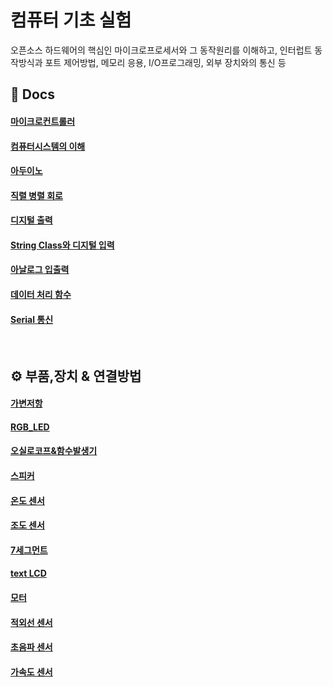 # 컴퓨터 기초 실험
오픈소스 하드웨어의 핵심인 마이크로프로세서와 그 동작원리를 이해하고, 인터럽트 동작방식과 포트 제어방법, 메모리 응용, I/O프로그래밍, 외부 장치와의 통신 등

## 📙 Docs

#### [마이크로컨트롤러](https://github.com/jeonghye-choi/LAB-Elementary-computer/blob/master/docs/%EB%A7%88%EC%9D%B4%ED%81%AC%EB%A1%9C%EC%BB%A8%ED%8A%B8%EB%A1%A4%EB%9F%AC.md)

#### [컴퓨터시스템의 이해](https://github.com/jeonghye-choi/LAB-Elementary-computer/blob/master/docs/%EC%BB%B4%ED%93%A8%ED%84%B0%20%EC%8B%9C%EC%8A%A4%ED%85%9C%EC%9D%98%20%EC%9D%B4%ED%95%B4.md)

#### [아두이노](https://github.com/jeonghye-choi/LAB-Elementary-computer/blob/master/docs/%EC%95%84%EB%91%90%EC%9D%B4%EB%85%B8.md)

#### [직렬 병렬 회로](https://github.com/jeonghye-choi/LAB-Elementary-computer/blob/master/docs/%EC%A7%81%EB%A0%AC%EB%B3%91%EB%A0%AC%ED%9A%8C%EB%A1%9C.md)

#### [디지털 출력](https://github.com/jeonghye-choi/LAB-Elementary-computer/blob/master/docs/%EB%94%94%EC%A7%80%ED%84%B8%EC%B6%9C%EB%A0%A5.md)

#### [String Class와 디지털 입력](https://github.com/jeonghye-choi/LAB-Elementary-computer/blob/master/docs/StringClass%EC%99%80%EB%94%94%EC%A7%80%ED%84%B8%EC%9E%85%EB%A0%A5.md)

#### [아날로그 입출력](https://github.com/jeonghye-choi/LAB-Elementary-computer/blob/master/docs/%EC%95%84%EB%82%A0%EB%A1%9C%EA%B7%B8%EC%9E%85%EC%B6%9C%EB%A0%A5.md)

#### [데이터 처리 함수](https://github.com/jeonghye-choi/LAB-Elementary-computer/blob/master/docs/%EB%8D%B0%EC%9D%B4%ED%84%B0%EC%B2%98%EB%A6%AC%ED%95%A8%EC%88%98.md)

#### [Serial 통신](https://github.com/jeonghye-choi/LAB-Elementary-computer/blob/master/docs/Serial%ED%86%B5%EC%8B%A0.md)

<br>

## ⚙ 부품,장치 & 연결방법

#### [가변저항](https://github.com/jeonghye-choi/LAB-Elementary-computer/blob/master/%EB%B6%80%ED%92%88%26%EC%97%B0%EA%B2%B0%EB%B0%A9%EB%B2%95/%EA%B0%80%EB%B3%80%EC%A0%80%ED%95%AD.md)

#### [RGB_LED](https://github.com/jeonghye-choi/LAB-Elementary-computer/blob/master/%EB%B6%80%ED%92%88%26%EC%97%B0%EA%B2%B0%EB%B0%A9%EB%B2%95/RGB_LED.md)

#### [오실로코프&함수발생기](https://github.com/jeonghye-choi/LAB-Elementary-computer/blob/master/%EB%B6%80%ED%92%88%26%EC%97%B0%EA%B2%B0%EB%B0%A9%EB%B2%95/%EC%98%A4%EC%8B%A4%EB%A1%9C%EC%BD%94%ED%94%84%26%ED%95%A8%EC%88%98%EB%B0%9C%EC%83%9D%EA%B8%B0.md)

#### [스피커](https://github.com/jeonghye-choi/LAB-Elementary-computer/blob/master/%EB%B6%80%ED%92%88%26%EC%97%B0%EA%B2%B0%EB%B0%A9%EB%B2%95/%EC%8A%A4%ED%94%BC%EC%BB%A4.md)

#### [온도 센서](https://github.com/jeonghye-choi/LAB-Elementary-computer/blob/master/%EB%B6%80%ED%92%88%26%EC%97%B0%EA%B2%B0%EB%B0%A9%EB%B2%95/%EC%98%A8%EB%8F%84%EC%84%BC%EC%84%9C.md)

#### [조도 센서](https://github.com/jeonghye-choi/LAB-Elementary-computer/blob/master/%EB%B6%80%ED%92%88%26%EC%97%B0%EA%B2%B0%EB%B0%A9%EB%B2%95/%EC%A1%B0%EB%8F%84%EC%84%BC%EC%84%9C.md)

#### [7세그먼트](https://github.com/jeonghye-choi/LAB-Elementary-computer/blob/master/%EB%B6%80%ED%92%88%26%EC%97%B0%EA%B2%B0%EB%B0%A9%EB%B2%95/7%EC%84%B8%EA%B7%B8%EB%A8%BC%ED%8A%B8.md)

#### [text LCD](https://github.com/jeonghye-choi/LAB-Elementary-computer/blob/master/%EB%B6%80%ED%92%88%26%EC%97%B0%EA%B2%B0%EB%B0%A9%EB%B2%95/text_LCD.md)

#### [모터](https://github.com/jeonghye-choi/LAB-Elementary-computer/blob/master/%EB%B6%80%ED%92%88%26%EC%97%B0%EA%B2%B0%EB%B0%A9%EB%B2%95/%EB%AA%A8%ED%84%B0.md)

#### [적외선 센서](https://github.com/jeonghye-choi/LAB-Elementary-computer/blob/master/%EB%B6%80%ED%92%88%26%EC%97%B0%EA%B2%B0%EB%B0%A9%EB%B2%95/%EC%A0%81%EC%99%B8%EC%84%A0%EC%84%BC%EC%84%9C.md)

#### [초음파 센서](https://github.com/jeonghye-choi/LAB-Elementary-computer/blob/master/%EB%B6%80%ED%92%88%26%EC%97%B0%EA%B2%B0%EB%B0%A9%EB%B2%95/%EC%B4%88%EC%9D%8C%ED%8C%8C%EC%84%BC%EC%84%9C.md)

#### [가속도 센서](https://github.com/jeonghye-choi/LAB-Elementary-computer/blob/master/%EB%B6%80%ED%92%88%26%EC%97%B0%EA%B2%B0%EB%B0%A9%EB%B2%95/%EA%B0%80%EC%86%8D%EB%8F%84%EC%84%BC%EC%84%9C.md)




